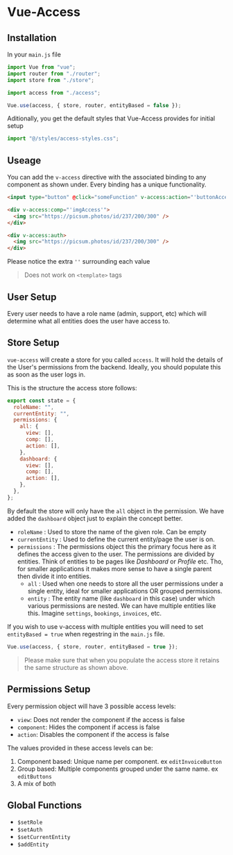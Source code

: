 # Vue-Access

## Installation

In your `main.js` file

```js
import Vue from "vue";
import router from "./router";
import store from "./store";

import access from "./access";

Vue.use(access, { store, router, entityBased = false });
```

Aditionally, you get the default styles that Vue-Access provides for initial setup

```js
import "@/styles/access-styles.css";
```

## Useage

You can add the `v-access` directive with the associated binding to any component as shown under. Every binding has a unique functionality.

```html
<input type="button" @click="someFunction" v-access:action="'buttonAccess'" />

<div v-access:comp="'imgAccess'">
  <img src="https://picsum.photos/id/237/200/300" />
</div>

<div v-access:auth>
  <img src="https://picsum.photos/id/237/200/300" />
</div>
```

Please notice the extra `''` surrounding each value

> Does not work on `<template>` tags

## User Setup

Every user needs to have a role name (admin, support, etc) which will determine what all entities does the user have access to.

## Store Setup

`vue-access` will create a store for you called `access`. It will hold the details of the User's permissions from the backend. Ideally, you should populate this as soon as the user logs in.

This is the structure the access store follows:

```js
export const state = {
  roleName: "",
  currentEntity: "",
  permissions: {
    all: {
      view: [],
      comp: [],
      action: [],
    },
    dashboard: {
      view: [],
      comp: [],
      action: [],
    },
  },
};
```

By default the store will only have the `all` object in the permission. We have added the `dashboard` object just to explain the concept better.

- `roleName`
  : Used to store the name of the given role. Can be empty
- `currentEntity`
  : Used to define the current entity/page the user is on.
- `permissions`
  : The permissions object this the primary focus here as it defines the access given to the user. The permissions are divided by entities. Think of entities to be pages like _Dashboard_ or _Profile_ etc. Tho, for smaller applications it makes more sense to have a single parent then divide it into entities.
  - `all`
    : Used when one needs to store all the user permissions under a single entity, ideal for smaller applications OR grouped permissions.
  - `entity`
    : The entity name (like `dashboard` in this case) under which various permissions are nested. We can have multiple entities like this. Imagine `settings`, `bookings`, `invoices`, etc.

If you wish to use v-access with multiple entities you will need to set `entityBased = true` when regestring in the `main.js` file.

```js
Vue.use(access, { store, router, entityBased = true });
```

> Please make sure that when you populate the access store it retains the same structure as shown above.

## Permissions Setup

Every permission object will have 3 possible access levels:

- `view`: Does not render the component if the access is false
- `component`: Hides the component if access is false
- `action`: Disables the component if the access is false

The values provided in these access levels can be:

1. Component based: Unique name per component. ex `editInvoiceButton`
2. Group based: Multiple components grouped under the same name. ex `editButtons`
3. A mix of both

## Global Functions

- `$setRole`
- `$setAuth`
- `$setCurrentEntity`
- `$addEntity`
